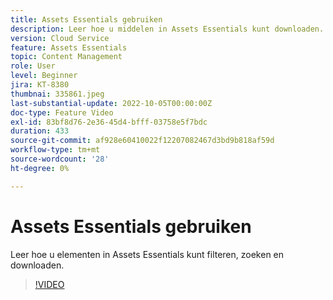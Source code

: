 ```yaml
---
title: Assets Essentials gebruiken
description: Leer hoe u middelen in Assets Essentials kunt downloaden.
version: Cloud Service
feature: Assets Essentials
topic: Content Management
role: User
level: Beginner
jira: KT-8380
thumbnai: 335861.jpeg
last-substantial-update: 2022-10-05T00:00:00Z
doc-type: Feature Video
exl-id: 83bf8d76-2e36-45d4-bfff-03758e5f7bdc
duration: 433
source-git-commit: af928e60410022f12207082467d3bd9b818af59d
workflow-type: tm+mt
source-wordcount: '28'
ht-degree: 0%

---
```


# Assets Essentials gebruiken

Leer hoe u elementen in Assets Essentials kunt filteren, zoeken en downloaden.

>[!VIDEO](https://video.tv.adobe.com/v/335861?quality=12&learn=on)
